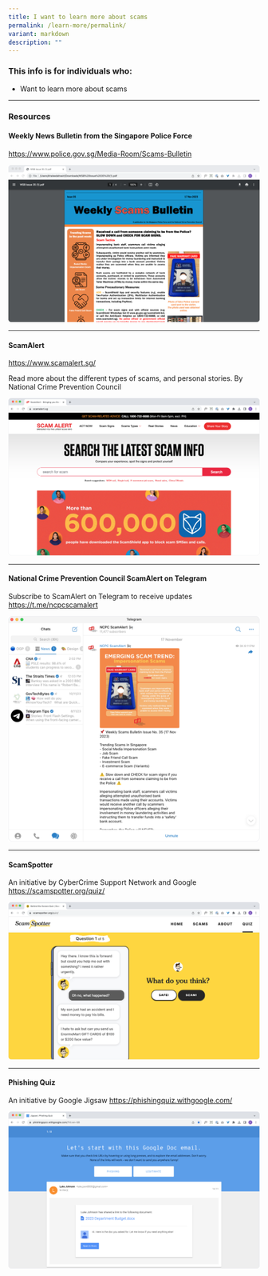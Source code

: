 ```yaml
---
title: I want to learn more about scams
permalink: /learn-more/permalink/
variant: markdown
description: ""
---
```

### This info is for individuals who:  
* Want to learn more about scams

<hr>

### Resources
#### Weekly News Bulletin from the Singapore Police Force

https://www.police.gov.sg/Media-Room/Scams-Bulletin

<a href="https://www.police.gov.sg/Media-Room/Scams-Bulletin"><img src="/images/Weekly_Bulletin.png"></a>


<hr>

#### ScamAlert
https://www.scamalert.sg/

Read more about the different types of scams, and personal stories.
By National Crime Prevention Council



<a href="https://www.scamalert.sg/"><img src="/images/scam_alert.png"></a>



<hr>

#### National Crime Prevention Council ScamAlert on Telegram
Subscribe to ScamAlert on Telegram to receive updates
https://t.me/ncpcscamalert

<a href="https://t.me/ncpcscamalert"><img src="/images/ncpc_telegram.png"></a>


<hr>

#### ScamSpotter
An initiative by CyberCrime Support Network and Google
https://scamspotter.org/quiz/

<a href="https://scamspotter.org/quiz/"><img src="/images/scamspotter.png"></a>


<hr>

#### Phishing Quiz
An initiative by Google Jigsaw
https://phishingquiz.withgoogle.com/

<a href="https://phishingquiz.withgoogle.com/"><img src="/images/phishing.png"></a>


